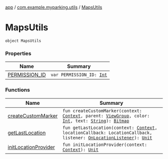 [app](../../index.md) / [com.example.myparking.utils](../index.md) / [MapsUtils](./index.md)

# MapsUtils

`object MapsUtils`

### Properties

| Name | Summary |
|---|---|
| [PERMISSION_ID](-p-e-r-m-i-s-s-i-o-n_-i-d.md) | `var PERMISSION_ID: `[`Int`](https://kotlinlang.org/api/latest/jvm/stdlib/kotlin/-int/index.html) |

### Functions

| Name | Summary |
|---|---|
| [createCustomMarker](create-custom-marker.md) | `fun createCustomMarker(context: `[`Context`](https://developer.android.com/reference/android/content/Context.html)`, parent: `[`ViewGroup`](https://developer.android.com/reference/android/view/ViewGroup.html)`, color: `[`Int`](https://kotlinlang.org/api/latest/jvm/stdlib/kotlin/-int/index.html)`, text: `[`String`](https://kotlinlang.org/api/latest/jvm/stdlib/kotlin/-string/index.html)`): `[`Bitmap`](https://developer.android.com/reference/android/graphics/Bitmap.html) |
| [getLastLocation](get-last-location.md) | `fun getLastLocation(context: `[`Context`](https://developer.android.com/reference/android/content/Context.html)`, locationCallback: LocationCallback, listener: `[`OnLocationListener`](../../com.example.myparking.fragements/-on-location-listener/index.md)`): `[`Unit`](https://kotlinlang.org/api/latest/jvm/stdlib/kotlin/-unit/index.html) |
| [initLocationProvider](init-location-provider.md) | `fun initLocationProvider(context: `[`Context`](https://developer.android.com/reference/android/content/Context.html)`): `[`Unit`](https://kotlinlang.org/api/latest/jvm/stdlib/kotlin/-unit/index.html) |
